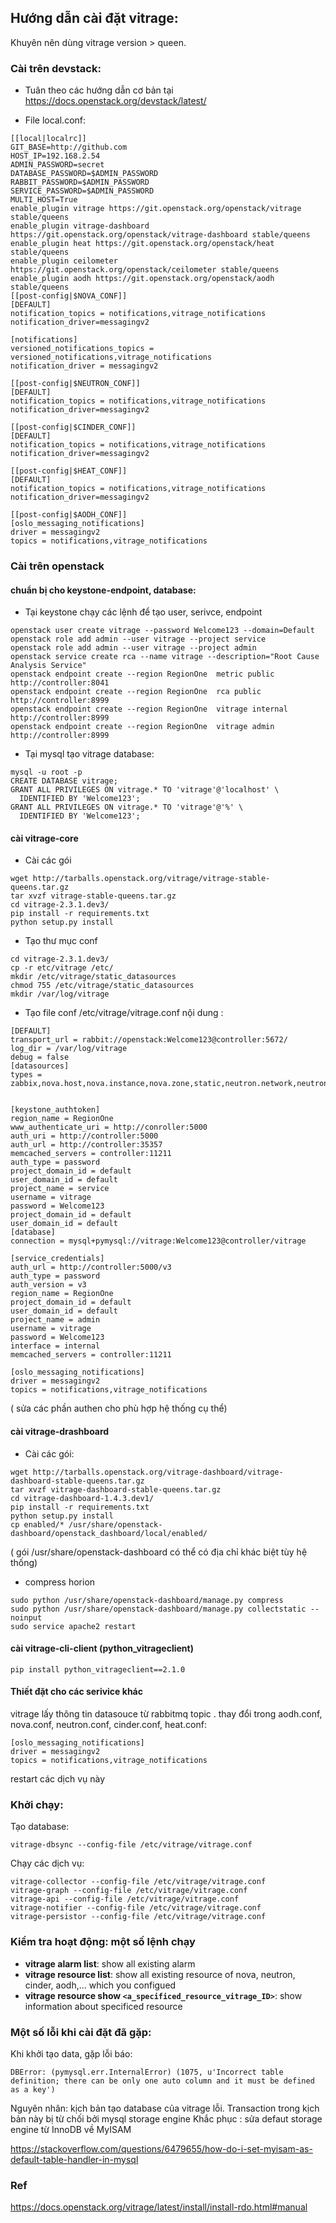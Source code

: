 ## Hướng dẫn cài đặt vitrage:

Khuyên nên dùng vitrage version > queen.

### Cài trên devstack:

- Tuân theo các hướng dẫn cơ bản tại https://docs.openstack.org/devstack/latest/

- File local.conf:

```
[[local|localrc]]
GIT_BASE=http://github.com
HOST_IP=192.168.2.54
ADMIN_PASSWORD=secret
DATABASE_PASSWORD=$ADMIN_PASSWORD
RABBIT_PASSWORD=$ADMIN_PASSWORD
SERVICE_PASSWORD=$ADMIN_PASSWORD
MULTI_HOST=True
enable_plugin vitrage https://git.openstack.org/openstack/vitrage stable/queens
enable_plugin vitrage-dashboard https://git.openstack.org/openstack/vitrage-dashboard stable/queens
enable_plugin heat https://git.openstack.org/openstack/heat stable/queens
enable_plugin ceilometer https://git.openstack.org/openstack/ceilometer stable/queens
enable_plugin aodh https://git.openstack.org/openstack/aodh stable/queens
[[post-config|$NOVA_CONF]]
[DEFAULT]
notification_topics = notifications,vitrage_notifications
notification_driver=messagingv2

[notifications]
versioned_notifications_topics = versioned_notifications,vitrage_notifications
notification_driver = messagingv2

[[post-config|$NEUTRON_CONF]]
[DEFAULT]
notification_topics = notifications,vitrage_notifications
notification_driver=messagingv2

[[post-config|$CINDER_CONF]]
[DEFAULT]
notification_topics = notifications,vitrage_notifications
notification_driver=messagingv2

[[post-config|$HEAT_CONF]]
[DEFAULT]
notification_topics = notifications,vitrage_notifications
notification_driver=messagingv2

[[post-config|$AODH_CONF]]
[oslo_messaging_notifications]
driver = messagingv2
topics = notifications,vitrage_notifications
```

### Cài trên openstack
#### chuẩn bị cho keystone-endpoint, database:
- Tại keystone chạy các lệnh để tạo user, serivce, endpoint

```
openstack user create vitrage --password Welcome123 --domain=Default
openstack role add admin --user vitrage --project service
openstack role add admin --user vitrage --project admin
openstack service create rca --name vitrage --description="Root Cause Analysis Service"
openstack endpoint create --region RegionOne  metric public http://controller:8041
openstack endpoint create --region RegionOne  rca public http://controller:8999
openstack endpoint create --region RegionOne  vitrage internal http://controller:8999 
openstack endpoint create --region RegionOne  vitrage admin http://controller:8999 
```

- Tại mysql tạo vitrage database:

```
mysql -u root -p
CREATE DATABASE vitrage;
GRANT ALL PRIVILEGES ON vitrage.* TO 'vitrage'@'localhost' \
  IDENTIFIED BY 'Welcome123';
GRANT ALL PRIVILEGES ON vitrage.* TO 'vitrage'@'%' \
  IDENTIFIED BY 'Welcome123';
```


#### cài vitrage-core

- Cài các gói 

```
wget http://tarballs.openstack.org/vitrage/vitrage-stable-queens.tar.gz
tar xvzf vitrage-stable-queens.tar.gz
cd vitrage-2.3.1.dev3/
pip install -r requirements.txt
python setup.py install
```

- Tạo thư mục conf

```
cd vitrage-2.3.1.dev3/
cp -r etc/vitrage /etc/
mkdir /etc/vitrage/static_datasources
chmod 755 /etc/vitrage/static_datasources
mkdir /var/log/vitrage
```

- Tạo file conf /etc/vitrage/vitrage.conf nội dung :

```
[DEFAULT]
transport_url = rabbit://openstack:Welcome123@controller:5672/
log_dir = /var/log/vitrage
debug = false
[datasources]
types = zabbix,nova.host,nova.instance,nova.zone,static,neutron.network,neutron.port,heat.stack,doctor


[keystone_authtoken]
region_name = RegionOne
www_authenticate_uri = http://conroller:5000
auth_uri = http://controller:5000
auth_url = http://controller:35357
memcached_servers = controller:11211
auth_type = password
project_domain_id = default
user_domain_id = default
project_name = service
username = vitrage
password = Welcome123
project_domain_id = default
user_domain_id = default
[database]
connection = mysql+pymysql://vitrage:Welcome123@controller/vitrage

[service_credentials]
auth_url = http://controller:5000/v3
auth_type = password
auth_version = v3
region_name = RegionOne
project_domain_id = default
user_domain_id = default
project_name = admin
username = vitrage
password = Welcome123
interface = internal
memcached_servers = controller:11211

[oslo_messaging_notifications]
driver = messagingv2
topics = notifications,vitrage_notifications

```

( sửa các phần authen cho phù hợp hệ thống cụ thể) 

#### cài vitrage-drashboard
- Cài các gói: 

```
wget http://tarballs.openstack.org/vitrage-dashboard/vitrage-dashboard-stable-queens.tar.gz
tar xvzf vitrage-dashboard-stable-queens.tar.gz
cd vitrage-dashboard-1.4.3.dev1/
pip install -r requirements.txt
python setup.py install
cp enabled/* /usr/share/openstack-dashboard/openstack_dashboard/local/enabled/
```

( gói /usr/share/openstack-dashboard có thể có địa chỉ khác biệt tùy hệ thống)
- compress horion

```
sudo python /usr/share/openstack-dashboard/manage.py compress
sudo python /usr/share/openstack-dashboard/manage.py collectstatic --noinput
sudo service apache2 restart
```

#### cài vitrage-cli-client (python_vitrageclient)
```
pip install python_vitrageclient==2.1.0 
```
#### Thiết đặt cho các serivice khác 
vitrage lấy thông tin datasouce từ rabbitmq topic . thay đổi trong aodh.conf, nova.conf, neutron.conf, cinder.conf, heat.conf:
```
[oslo_messaging_notifications]
driver = messagingv2
topics = notifications,vitrage_notifications
```
restart các dịch vụ này
### Khởi chạy:
Tạo database:
```
vitrage-dbsync --config-file /etc/vitrage/vitrage.conf
```

Chạy các dịch vụ:
```
vitrage-collector --config-file /etc/vitrage/vitrage.conf
vitrage-graph --config-file /etc/vitrage/vitrage.conf
vitrage-api --config-file /etc/vitrage/vitrage.conf
vitrage-notifier --config-file /etc/vitrage/vitrage.conf
vitrage-persistor --config-file /etc/vitrage/vitrage.conf
```
### Kiểm tra hoạt động: một số lệnh chạy
- **vitrage alarm list**: show all existing alarm
- **vitrage resource list**: show all existing resource of nova, neutron, cinder, aodh,... which you configued
- **vitrage resource show `<a_specificed_resource_vitrage_ID>`**: show information about specificed resource
### Một số lỗi khi cài đặt đã gặp:
Khi khởi tạo data, gặp lỗi báo:

```
DBError: (pymysql.err.InternalError) (1075, u'Incorrect table definition; there can be only one auto column and it must be defined as a key')
```
Nguyên nhân: kịch bản tạo database của vitrage lỗi. Transaction trong kịch bản này bị từ chối bởi mysql storage engine
Khắc phục : sửa defaut storage engine từ InnoDB về MyISAM

https://stackoverflow.com/questions/6479655/how-do-i-set-myisam-as-default-table-handler-in-mysql

### Ref

https://docs.openstack.org/vitrage/latest/install/install-rdo.html#manual
